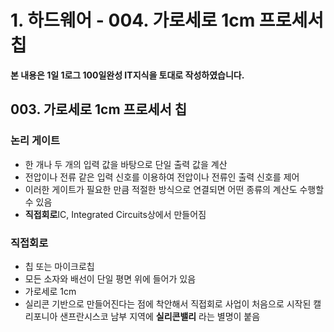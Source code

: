 # 1. 하드웨어 - 004. 가로세로 1cm 프로세서 칩

**본 내용은 1일 1로그 100일완성 IT지식을 토대로 작성하였습니다.**


## 003. 가로세로 1cm 프로세서 칩

### 논리 게이트
* 한 개나 두 개의 입력 값을 바탕으로 단일 출력 값을 계산
* 전압이나 전류 같은 입력 신호를 이용하여 전압이나 전류인 출력 신호를 제어
* 이러한 게이트가 필요한 만큼 적절한 방식으로 연결되면 어떤 종류의 계산도 수행할 수 있음
* **직접회로**IC, Integrated Circuits상에서 만들어짐

### 직접회로
* 칩 또는 마이크로칩
* 모든 소자와 배선이 단일 평면 위에 들어가 있음
* 가로세로 1cm
* 실리콘 기반으로 만들어진다는 점에 착안해서 직접회로 사업이 처음으로 시작된 캘리포니아 샌프란시스코 남부 지역에 **실리콘밸리** 라는 별명이 붙음
